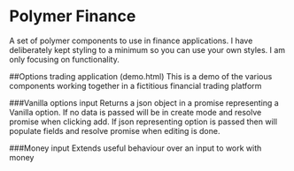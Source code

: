 Polymer Finance
===============

A set of polymer components to use in finance applications. I have deliberately kept styling to a minimum so you can 
use your own styles. I am only focusing on functionality.

##Options trading application (demo.html)
This is a demo of the various components working together in a fictitious financial trading platform

###Vanilla options input
Returns a json object in a promise representing a Vanilla option. If no data is passed will be in create mode and resolve promise when clicking add. If json representing option is passed
then will populate fields and resolve promise when editing is done.

###Money input
Extends useful behaviour over an input to work with money


